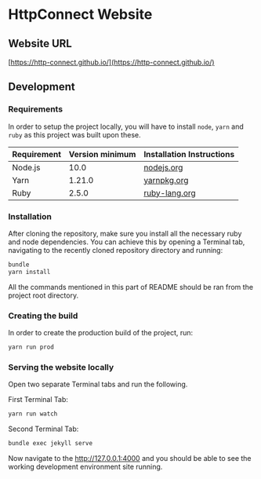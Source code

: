 # HttpConnect Website

## Website URL
[https://http-connect.github.io/](https://http-connect.github.io/)

## Development

### Requirements

In order to setup the project locally, you will have to install `node`, `yarn` and `ruby` as this project was built upon these.

| Requirement | Version minimum | Installation Instructions                                                 |
|-------------|-----------------|---------------------------------------------------------------------------|
| Node.js     | 10.0            | [nodejs.org](https://nodejs.org/en/download/package-manager/)             |
| Yarn        | 1.21.0          | [yarnpkg.org](https://classic.yarnpkg.com/en/docs/install)                |
| Ruby        | 2.5.0           | [ruby-lang.org](https://www.ruby-lang.org/en/documentation/installation/) |

### Installation

After cloning the repository, make sure you install all the necessary ruby and node dependencies.
You can achieve this by opening a Terminal tab, navigating to the recently cloned repository directory and running:

```bash
bundle
yarn install
```

All the commands mentioned in this part of README should be ran from the project root directory.

### Creating the build

In order to create the production build of the project, run:

```bash
yarn run prod
```

### Serving the website locally

Open two separate Terminal tabs and run the following.

First Terminal Tab:
```bash
yarn run watch
```

Second Terminal Tab:
```bash
bundle exec jekyll serve
```

Now navigate to the http://127.0.0.1:4000 and you should be able to see the working development environment site running.
